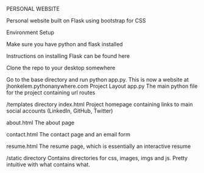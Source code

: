 PERSONAL WEBSITE

Personal website built on Flask using bootstrap for CSS

Environment Setup

Make sure you have python and flask installed

Instructions on installing Flask can be found here

Clone the repo to your desktop somewhere

Go to the base directory and run python app.py. This is now a website at jhonkelem.pythonanywhere.com Project Layout app.py The main python file for the project containing url routes

/templates directory index.html Project homepage containing links to main social accounts (LinkedIn, GitHub, Twitter)

about.html The about page

contact.html The contact page and an email form

resume.html The resume page, which is essentially an interactive resume

/static directory Contains directories for css, images, imgs and js. Pretty intuitive with what contains what.
